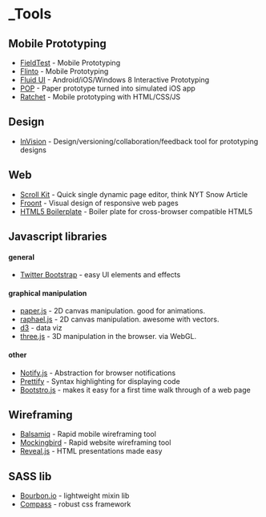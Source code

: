 # _Tools

## Mobile Prototyping
* [FieldTest](http://fieldtestapp.com) - Mobile Prototyping
* [Flinto](http://www.flinto.com/) - Mobile Prototyping
* [Fluid UI](http://www.fluidui.com/) - Android/iOS/Windows 8 Interactive Prototyping
* [POP](http://popapp.in/) - Paper prototype turned into simulated iOS app
* [Ratchet](http://maker.github.io/ratchet/) - Mobile prototyping with HTML/CSS/JS

## Design
* [InVision](http://www.invisionapp.com/) - Design/versioning/collaboration/feedback tool for prototyping designs

## Web
* [Scroll Kit](https://www.scrollkit.com/) - Quick single dynamic page editor, think NYT Snow Article
* [Froont](http://froont.com/) - Visual design of responsive web pages
* [HTML5 Boilerplate](http://html5boilerplate.com/) - Boiler plate for cross-browser compatible HTML5


## Javascript libraries

#### general
* [Twitter Bootstrap](http://twitter.github.io/bootstrap/javascript.html) - easy UI elements and effects

#### graphical manipulation
* [paper.js](http://paperjs.org/) - 2D canvas manipulation. good for animations.
* [raphael.js](http://raphaeljs.com/) - 2D canvas manipulation. awesome with vectors.
* [d3](http://d3js.org/) - data viz
* [three.js](http://threejs.org/) - 3D manipulation in the browser. via WebGL.

#### other
* [Notify.js](http://alxgbsn.co.uk/2013/02/20/notify-js-a-handy-wrapper-for-the-web-notifications-api/) - Abstraction for browser notifications
* [Prettify](https://code.google.com/p/google-code-prettify/) - Syntax highlighting for displaying code
* [Bootstro.js](http://clu3.github.io/bootstro.js/#) - makes it easy for a first time walk through of a web page

## Wireframing
* [Balsamiq](http://www.balsamiq.com/) - Rapid mobile wireframing tool
* [Mockingbird](https://gomockingbird.com/) - Rapid website wireframing tool
* [Reveal.js](http://lab.hakim.se/reveal-js/#/) - HTML presentations made easy

## SASS lib
* [Bourbon.io](http://bourbon.io/) - lightweight mixin lib
* [Compass](http://compass-style.org/) - robust css framework
